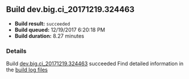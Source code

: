 ## Build dev.big.ci_20171219.324463
- **Build result:** `succeeded`
- **Build queued:** 12/19/2017 6:20:18 PM
- **Build duration:** 8.27 minutes
### Details
Build [dev.big.ci_20171219.324463](https://winappstudio.visualstudio.com/web/build.aspx?pcguid=a4ef43be-68ce-4195-a619-079b4d9834c2&builduri=vstfs%3a%2f%2f%2fBuild%2fBuild%2f24463) succeeded
Find detailed information in the [build log files](https://uwpctdiags.blob.core.windows.net/buildlogs/dev.big.ci_20171219.324463_logs.zip)
